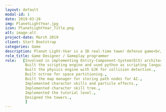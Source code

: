 ```yaml
---
layout: default
modal-id: 1
date: 2019-03-28
img: PlanetLightYear.jpg
icon: PlanetLightYear_Title.png
alt: image-alt
project-date: March 2019
client: Start Bootstrap
categories: Game
description: Planet Light-Year is a 3D real-time tower defense game<br/> where the player can place towers to destroy the invading minions<br/> and control an avatar to turn the tide of battle.</br></br> Planet Light-Year is a game developed by a team of 4 programmers in 4 months.</br>It was built by custom ECS based 3D engine in C++/DirectX from scratch and also has a in-build editor.
role_title: Game Designer / Gameplay programmer
role: 	[Involved in implementing Entity-Component-System(ECS) architecture for the engine.,
		 Built the scripting engine and used python as scripting language.,
		 Built the physics engine with GJK for collision detection.,
		 Built octree for space partitioning.,
		 Built the map manager for storing path nodes for AI.,
		 Implemented character skills and particle effects.,
		 Implemented character skill tree.,
		 Implemented the tutorial level.,
		 Designed the towers.,
		 ]
---
```

